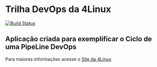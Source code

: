 # Trilha DevOps da 4Linux

<!-- Altere a Flag abaixo com sua URL do Travis -->
[![Build Status](https://travis-ci.org/silvamars/DevOpsLab-HelloWorld.svg?branch=master)](https://travis-ci.org/silvamars/DevOpsLab-HelloWorld)


## Aplicação criada para exemplificar o Ciclo de uma PipeLine DevOps


Para maiores informações acesse o [Site da 4Linux](https://www.4linux.com.br/cursos/devops)
